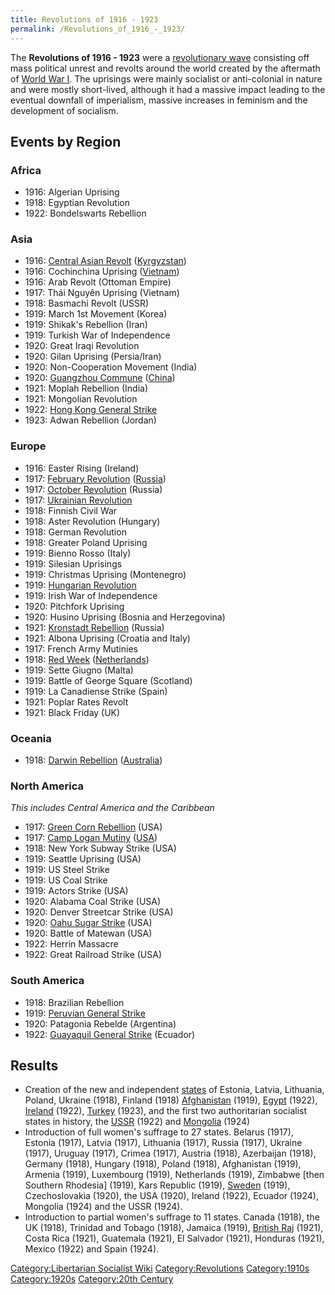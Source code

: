 ```yaml
---
title: Revolutions of 1916 - 1923
permalink: /Revolutions_of_1916_-_1923/
---
```


The **Revolutions of 1916 - 1923** were a [revolutionary
wave](Revolutionary_Wave "wikilink") consisting off mass political
unrest and revolts around the world created by the aftermath of [World
War I](World_War_I "wikilink"). The uprisings were mainly socialist or
anti-colonial in nature and were mostly short-lived, although it had a
massive impact leading to the eventual downfall of imperialism, massive
increases in feminism and the development of socialism.

## Events by Region

### Africa

- 1916: Algerian Uprising
- 1918: Egyptian Revolution
- 1922: Bondelswarts Rebellion

### Asia

- 1916: [Central Asian Revolt](Central_Asian_Revolt_(1916) "wikilink")
  ([Kyrgyzstan](Kyrgyzstan "wikilink"))
- 1916: Cochinchina Uprising ([Vietnam](Vietnam "wikilink"))
- 1916: Arab Revolt (Ottoman Empire)
- 1917: Thái Nguyên Uprising (Vietnam)
- 1918: Basmachi Revolt (USSR)
- 1919: March 1st Movement (Korea)
- 1919: Shikak's Rebellion (Iran)
- 1919: Turkish War of Independence
- 1920: Great Iraqi Revolution
- 1920: Gilan Uprising (Persia/Iran)
- 1920: Non-Cooperation Movement (India)
- 1920: [Guangzhou Commune](Guangzhou_Commune "wikilink")
  ([China](China "wikilink"))
- 1921: Moplah Rebellion (India)
- 1921: Mongolian Revolution
- 1922: [Hong Kong General
  Strike](Hong_Kong_General_Strike_(1922) "wikilink")
- 1923: Adwan Rebellion (Jordan)

### Europe

- 1916: Easter Rising (Ireland)
- 1917: [February Revolution](February_Revolution_(Russia) "wikilink")
  ([Russia](Russia "wikilink"))
- 1917: [October Revolution](October_Revolution_(Russia) "wikilink")
  (Russia)
- 1917: [Ukrainian Revolution](Ukrainian_Revolution "wikilink")
- 1918: Finnish Civil War
- 1918: Aster Revolution (Hungary)
- 1918: German Revolution
- 1918: Greater Poland Uprising
- 1919: Bienno Rosso (Italy)
- 1919: Silesian Uprisings
- 1919: Christmas Uprising (Montenegro)
- 1919: [Hungarian Revolution](Hungarian_Revolution_(1919) "wikilink")
- 1919: Irish War of Independence
- 1920: Pitchfork Uprising
- 1920: Husino Uprising (Bosnia and Herzegovina)
- 1921: [Kronstadt Rebellion](Kronstadt_Rebellion "wikilink") (Russia)
- 1921: Albona Uprising (Croatia and Italy)
- 1917: French Army Mutinies
- 1918: [Red Week](Red_Week_(Netherlands) "wikilink")
  ([Netherlands](Netherlands "wikilink"))
- 1919: Sette Giugno (Malta)
- 1919: Battle of George Square (Scotland)
- 1919: La Canadiense Strike (Spain)
- 1921: Poplar Rates Revolt
- 1921: Black Friday (UK)

### Oceania

- 1918: [Darwin Rebellion](Darwin_Rebellion_(1918) "wikilink")
  ([Australia](Australia "wikilink"))

### North America

*This includes Central America and the Caribbean*

- 1917: [Green Corn Rebellion](Green_Corn_Rebellion_(1917) "wikilink")
  (USA)
- 1917: [Camp Logan Mutiny](Camp_Logan_Mutiny "wikilink")
  ([USA](United_States_of_America "wikilink"))
- 1918: New York Subway Strike (USA)
- 1919: Seattle Uprising (USA)
- 1919: US Steel Strike
- 1919: US Coal Strike
- 1919: Actors Strike (USA)
- 1920: Alabama Coal Strike (USA)
- 1920: Denver Streetcar Strike (USA)
- 1920: [Oahu Sugar Strike](Oahu_Sugar_Strike_(1920) "wikilink") (USA)
- 1920: Battle of Matewan (USA)
- 1922: Herrin Massacre
- 1922: Great Railroad Strike (USA)

### South America

- 1918: Brazilian Rebellion
- 1919: [Peruvian General
  Strike](Peruvian_General_Strike_(1919) "wikilink")
- 1920: Patagonia Rebelde (Argentina)
- 1922: [Guayaquil General
  Strike](Guayaquil_General_Strike_(1922) "wikilink") (Ecuador)

## Results

- Creation of the new and independent
  [states](List_of_States "wikilink") of Estonia, Latvia, Lithuania,
  Poland, Ukraine (1918), Finland (1918)
  [Afghanistan](Afghanistan "wikilink") (1919),
  [Egypt](Egypt "wikilink") (1922), [Ireland](Ireland "wikilink")
  (1922), [Turkey](Turkey "wikilink") (1923), and the first two
  authoritarian socialist states in history, the
  [USSR](USSR "wikilink") (1922) and
  [Mongolia](Socialist_Mongolia "wikilink") (1924)
- Introduction of full women's suffrage to 27 states. Belarus (1917),
  Estonia (1917), Latvia (1917), Lithuania (1917), Russia (1917),
  Ukraine (1917), Uruguay (1917), Crimea (1917), Austria (1918),
  Azerbaijan (1918), Germany (1918), Hungary (1918), Poland (1918),
  Afghanistan (1919), Armenia (1919), Luxembourg (1919), Netherlands
  (1919), Zimbabwe \[then Southern Rhodesia\] (1919), Kars Republic
  (1919), [Sweden](Sweden "wikilink") (1919), Czechoslovakia (1920), the
  USA (1920), Ireland (1922), Ecuador (1924), Mongolia (1924) and the
  USSR (1924).
- Introduction to partial women's suffrage to 11 states. Canada (1918),
  the UK (1918), Trinidad and Tobago (1918), Jamaica (1919), [British
  Raj](British_Raj "wikilink") (1921), Costa Rica (1921), Guatemala
  (1921), El Salvador (1921), Honduras (1921), Mexico (1922) and Spain
  (1924).

[Category:Libertarian Socialist
Wiki](Category:Libertarian_Socialist_Wiki "wikilink")
[Category:Revolutions](Category:Revolutions "wikilink")
[Category:1910s](Category:1910s "wikilink")
[Category:1920s](Category:1920s "wikilink") [Category:20th
Century](Category:20th_Century "wikilink")